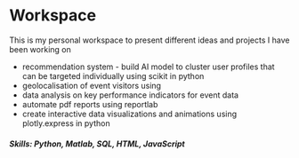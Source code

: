 # Workspace
This is my personal workspace to present different ideas and projects I have been working on

* recommendation system - build AI model to cluster user profiles that can be targeted individually using scikit in python
* geolocalisation of event visitors using 
* data analysis on key performance indicators for event data
* automate pdf reports using reportlab
* create interactive data visualizations and animations using plotly.express in python



##### Skills: Python, Matlab, SQL, HTML, JavaScript
